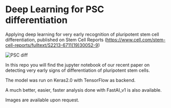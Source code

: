 # Deep Learning for PSC differentiation

Applying deep learning for very early recognition of pluripotent stem cell differentiation, published on Stem Cell Reports (https://www.cell.com/stem-cell-reports/fulltext/S2213-6711(19)30052-9)

![PSC diff](https://github.com/sgmiriuka/PSC_differentiation/blob/master/n1_t1_dif_012345.jpg_01_02.jpg)

In this repo you will find the jupyter notebook of our recent paper on detecting very early signs of differentiation of pluripotent stem cells. 

The model was run on Keras2.0 with TensorFlow as backend. 

A much better, easier, faster analysis done with FastAI_v1 is also available. 

Images are available upon request. 



